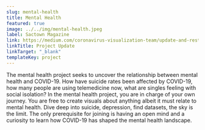```yaml
---
slug: mental-health
title: Mental Health
featured: true
image: ../../img/mental-health.jpeg
label: Sactown Magazine
link: https://medium.com/coronavirus-visualization-team/update-and-restrucutre-mental-health-project-beb561eae6
linkTitle: Project Update
linkTarget: "_blank"
templateKey: project
---
```

The mental health project seeks to uncover the relationship between mental health and COVID-19. How have suicide rates been affected by COVID-19, how many people are using telemedicine now, what are singles feeling with social isolation? 
In the mental health project, you are in charge of your own journey. You are free to create visuals about anything albeit it must relate to mental health. Dive deep into suicide, depression, find datasets, the sky is the limit. The only prerequisite for joining is having an open mind and a curiosity to learn how COVID-19 has shaped the mental health landscape.